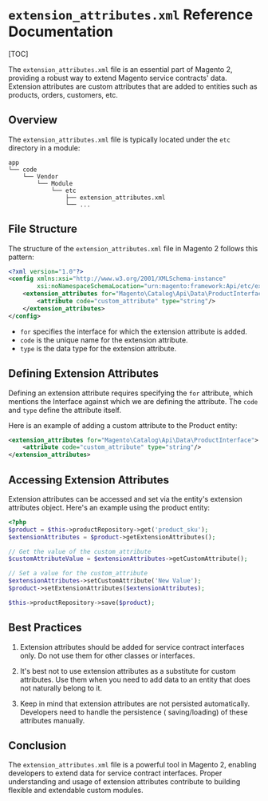# `extension_attributes.xml` Reference Documentation

[TOC]

The `extension_attributes.xml` file is an essential part of Magento 2, providing a robust way to extend Magento service
contracts' data. Extension attributes are custom attributes that are added to entities such as products, orders,
customers, etc.

## Overview

The `extension_attributes.xml` file is typically located under the `etc` directory in a module:

```plaintext
app
└── code
    └── Vendor
        └── Module
            └── etc
                ├── extension_attributes.xml
                └── ...
```

## File Structure

The structure of the `extension_attributes.xml` file in Magento 2 follows this pattern:

```xml
<?xml version="1.0"?>
<config xmlns:xsi="http://www.w3.org/2001/XMLSchema-instance"
        xsi:noNamespaceSchemaLocation="urn:magento:framework:Api/etc/extension_attributes.xsd">
    <extension_attributes for="Magento\Catalog\Api\Data\ProductInterface">
        <attribute code="custom_attribute" type="string"/>
    </extension_attributes>
</config>
```

- `for` specifies the interface for which the extension attribute is added.
- `code` is the unique name for the extension attribute.
- `type` is the data type for the extension attribute.

## Defining Extension Attributes

Defining an extension attribute requires specifying the `for` attribute, which mentions the Interface against which we
are defining the attribute. The `code` and `type` define the attribute itself.

Here is an example of adding a custom attribute to the Product entity:

```xml
<extension_attributes for="Magento\Catalog\Api\Data\ProductInterface">
    <attribute code="custom_attribute" type="string"/>
</extension_attributes>
```

## Accessing Extension Attributes

Extension attributes can be accessed and set via the entity's extension attributes object. Here's an example using the
product entity:

```php
<?php
$product = $this->productRepository->get('product_sku');
$extensionAttributes = $product->getExtensionAttributes();

// Get the value of the custom_attribute
$customAttributeValue = $extensionAttributes->getCustomAttribute();

// Set a value for the custom_attribute
$extensionAttributes->setCustomAttribute('New Value');
$product->setExtensionAttributes($extensionAttributes);

$this->productRepository->save($product);
```

## Best Practices

1. Extension attributes should be added for service contract interfaces only. Do not use them for other classes or
   interfaces.

2. It's best not to use extension attributes as a substitute for custom attributes. Use them when you need to add data
   to an entity that does not naturally belong to it.

3. Keep in mind that extension attributes are not persisted automatically. Developers need to handle the persistence (
   saving/loading) of these attributes manually.

## Conclusion

The `extension_attributes.xml` file is a powerful tool in Magento 2, enabling developers to extend data for service
contract interfaces. Proper understanding and usage of extension attributes contribute to building flexible and
extendable custom modules.
